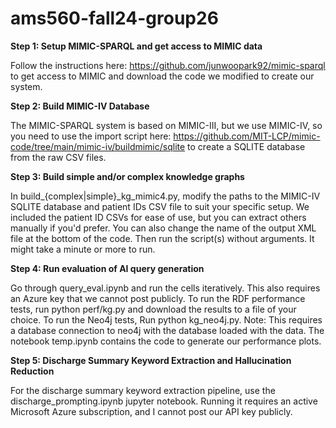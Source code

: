 # ams560-fall24-group26

**Step 1: Setup MIMIC-SPARQL and get access to MIMIC data**

Follow the instructions here: https://github.com/junwoopark92/mimic-sparql to get access to MIMIC and download the code we modified to create our system.

**Step 2: Build MIMIC-IV Database**

The MIMIC-SPARQL system is based on MIMIC-III, but we use MIMIC-IV, so you need to use the import script here: https://github.com/MIT-LCP/mimic-code/tree/main/mimic-iv/buildmimic/sqlite to create a SQLITE database from the raw CSV files.

**Step 3: Build simple and/or complex knowledge graphs**

In build_{complex|simple}_kg_mimic4.py, modify the paths to the MIMIC-IV SQLITE database and patient IDs CSV file to suit your specific setup. We included the patient ID CSVs for ease of use, but you can extract others manually if you'd prefer. You can also change the name of the output XML file at the bottom of the code. Then run the script(s) without arguments. It might take a minute or more to run. 

**Step 4: Run evaluation of AI query generation**

Go through query_eval.ipynb and run the cells iteratively. This also requires an Azure key that we cannot post publicly.
To run the RDF performance tests, run python perf/kg.py and download the results to a file of your choice. To run the Neo4j tests, Run python kg_neo4j.py. Note: This requires a database connection to neo4j with the database loaded with the data. The notebook temp.ipynb contains the code to generate our performance plots.

**Step 5: Discharge Summary Keyword Extraction and Hallucination Reduction**

For the discharge summary keyword extraction pipeline, use the discharge_prompting.ipynb jupyter notebook. Running it requires an active Microsoft Azure subscription, and I cannot post our API key publicly.
